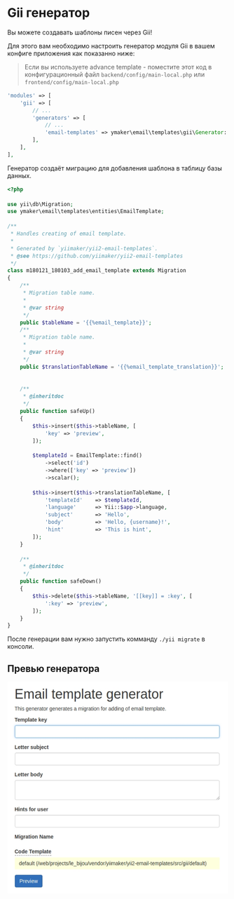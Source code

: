 Gii генератор
=============

Вы можете создавать шаблоны писен через Gii!

Для этого вам необходимо настроить генератор модуля Gii в вашем конфиге приложения
как показанно ниже:

> Если вы используете advance template - поместите этот код в конфигурационный файл `backend/config/main-local.php`
> или `frontend/config/main-local.php`

```php
'modules' => [
    'gii' => [
        // ...
        'generators' => [
            // ...
            'email-templates' => ymaker\email\templates\gii\Generator::class,
        ],
    ],
],
```

Генератор создаёт миграцию для добавления шаблона в таблицу базы данных.

```php
<?php

use yii\db\Migration;
use ymaker\email\templates\entities\EmailTemplate;

/**
 * Handles creating of email template.
 *
 * Generated by `yiimaker/yii2-email-templates`.
 * @see https://github.com/yiimaker/yii2-email-templates
 */
class m180121_180103_add_email_template extends Migration
{
    /**
     * Migration table name.
     *
     * @var string
     */
    public $tableName = '{{%email_template}}';
    /**
     * Migration table name.
     *
     * @var string
     */
    public $translationTableName = '{{%email_template_translation}}';


    /**
     * @inheritdoc
     */
    public function safeUp()
    {
        $this->insert($this->tableName, [
            'key' => 'preview',
        ]);

        $templateId = EmailTemplate::find()
            ->select('id')
            ->where(['key' => 'preview'])
            ->scalar();

        $this->insert($this->translationTableName, [
            'templateId'    => $templateId,
            'language'      => Yii::$app->language,
            'subject'       => 'Hello',
            'body'          => 'Hello, {username}!',
            'hint'          => 'This is hint',
        ]);
    }

    /**
     * @inheritdoc
     */
    public function safeDown()
    {
        $this->delete($this->tableName, '[[key]] = :key', [
            ':key' => 'preview',
        ]);
    }
}
```

После генерации вам нужно запустить комманду `./yii migrate` в консоли.

## Превью генератора

![yii2 email templates](../img/gii.jpg "yii2 email templates")